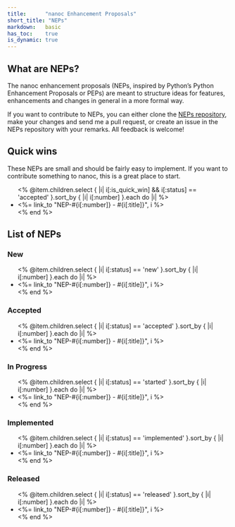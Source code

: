 ```yaml
---
title:      "nanoc Enhancement Proposals"
short_title: "NEPs"
markdown:   basic
has_toc:    true
is_dynamic: true
---
```


What are NEPs?
--------------

The nanoc enhancement proposals (NEPs, inspired by Python’s Python Enhancement Proposals or PEPs) are meant to structure ideas for features, enhancements and changes in general in a more formal way.

If you want to contribute to NEPs, you can either clone the [NEPs repository](https://github.com/nanoc-ssg/neps), make your changes and send me a pull request, or create an issue in the NEPs repository with your remarks. All feedback is welcome!

Quick wins
----------

These NEPs are small and should be fairly easy to implement. If you want to contribute something to nanoc, this is a great place to start.

<ul>
<% @item.children.select { |i| i[:is_quick_win] && i[:status] == 'accepted' }.sort_by { |i| i[:number] }.each do |i| %>
	<li><%= link_to "NEP-#{i[:number]} - #{i[:title]}", i %></li>
<% end %>
</ul>

List of NEPs
------------

### New

<ul>
<% @item.children.select { |i| i[:status] == 'new' }.sort_by { |i| i[:number] }.each do |i| %>
	<li><%= link_to "NEP-#{i[:number]} - #{i[:title]}", i %></li>
<% end %>
</ul>

### Accepted

<ul>
<% @item.children.select { |i| i[:status] == 'accepted' }.sort_by { |i| i[:number] }.each do |i| %>
	<li><%= link_to "NEP-#{i[:number]} - #{i[:title]}", i %></li>
<% end %>
</ul>

### In Progress

<ul>
<% @item.children.select { |i| i[:status] == 'started' }.sort_by { |i| i[:number] }.each do |i| %>
	<li><%= link_to "NEP-#{i[:number]} - #{i[:title]}", i %></li>
<% end %>
</ul>

### Implemented

<ul>
<% @item.children.select { |i| i[:status] == 'implemented' }.sort_by { |i| i[:number] }.each do |i| %>
	<li><%= link_to "NEP-#{i[:number]} - #{i[:title]}", i %></li>
<% end %>
</ul>

### Released

<ul>
<% @item.children.select { |i| i[:status] == 'released' }.sort_by { |i| i[:number] }.each do |i| %>
	<li><%= link_to "NEP-#{i[:number]} - #{i[:title]}", i %></li>
<% end %>
</ul>
